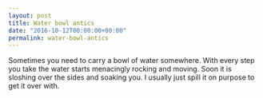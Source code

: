 ```yaml
---
layout: post
title: Water bowl antics
date: "2016-10-12T00:00:00+00:00"
permalink: water-bowl-antics
---
```


Sometimes you need to carry a bowl of water somewhere. With every step you take the water starts menacingly rocking and moving. Soon it is sloshing over the sides and soaking you. I usually just spill it on purpose to get it over with.

